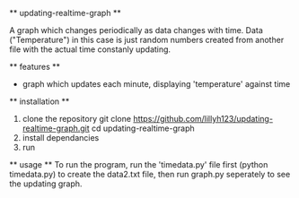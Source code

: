 ** updating-realtime-graph **

A graph which changes periodically as data changes with time. Data ("Temperature") in this case is just random numbers created from another file with the actual time constanly updating.

** features ** 
- graph which updates each minute, displaying 'temperature' against time

** installation **
1. clone the repository
git clone https://github.com/lillyh123/updating-realtime-graph.git
cd updating-realtime-graph
2. install dependancies
3. run

** usage **
To run the program, run the 'timedata.py' file first (python timedata.py) to create the data2.txt file, then run graph.py seperately to see the updating graph. 
